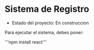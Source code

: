 <h1> Sistema de Registro </h1>

- Estado del proyecto: En construccion

Para ejecutar el sistema, debes poner:

'''npm install react'''
